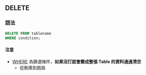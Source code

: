 ## DELETE
### 語法
```sql
DELETE FROM tablename
WHERE condition;
```

#### 注意
- [WHERE](#WHERE) 為篩選條件，**如果沒打就會變成整張 Table 的資料通通清空**
    - 從刪庫到跑路
